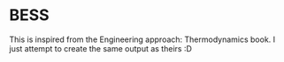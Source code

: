 # BESS
This is inspired from the Engineering approach: Thermodynamics book. I just attempt to create the same output as theirs :D
